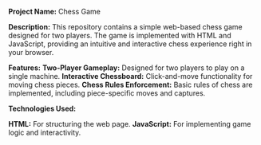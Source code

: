 **Project Name:** Chess Game

**Description:** This repository contains a simple web-based chess game designed for two players. The game is implemented with HTML and JavaScript, providing an intuitive and interactive chess experience right in your browser.

**Features:** 
  **Two-Player Gameplay:** Designed for two players to play on a single machine.
  **Interactive Chessboard:** Click-and-move functionality for moving chess pieces.
  **Chess Rules Enforcement:** Basic rules of chess are implemented, including piece-specific moves and captures.

**Technologies Used:**

  **HTML:** For structuring the web page.
  **JavaScript:** For implementing game logic and interactivity.
